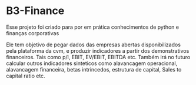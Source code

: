 # B3-Finance

Esse projeto foi criado para por em prática conhecimentos de python e finanças corporativas

Ele tem objetivo de pegar dados das empresas abertas disponibilizados pela plataforma da cvm, e produzir indicadores a partir dos demonstrativos financeiros. Tais como p/l, EBIT, EV/EBIT, EBITDA etc. Também irá no futuro calcular outros indicadores sinteticos como alavancagem operacional, alavancagem financeira, betas intrincedos, estrutura de capital, Sales to capital ratio etc.  
